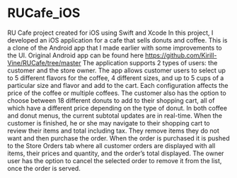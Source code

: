 # RUCafe_iOS
RU Cafe project created for iOS using Swift and Xcode
In this project, I developed an iOS application for a cafe that sells donuts and coffee. This is 
a clone of the Android app that I made earlier with some improvements to the UI. Original Android app
can be found here https://github.com/Kirill-Vine/RUCafe/tree/master
The application supports 2 types of users: the customer and the store owner.
The app allows customer users to select up to 5 different flavors for the coffee, 4 different sizes,
and up to 5 cups of a particular size and flavor and add to the cart. Each configuration affects
the price of the coffee or multiple coffees. The customer also has the option to choose between
18 different donuts to add to their shopping cart, all of which have a different price depending on
the type of donut. In both coffee and donut menus, the current subtotal updates are in real-time.
When the customer is finished, he or she may navigate to their shopping cart to review their
items and total including tax. They remove items they do not want and then purchase the order.
When the order is purchased it is pushed to the Store Orders tab where all customer orders are
displayed with all items, their prices and quantity, and the order’s total displayed. The owner
user has the option to cancel the selected order to remove it from the list, once the order is
served.
